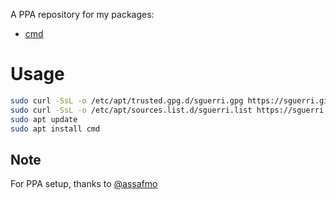A PPA repository for my packages:

- [cmd](https://gitlab.com/sgtools/cmd)

# Usage

```bash
sudo curl -SsL -o /etc/apt/trusted.gpg.d/sguerri.gpg https://sguerri.github.io/ppa/ubuntu/KEY.gpg
sudo curl -SsL -o /etc/apt/sources.list.d/sguerri.list https://sguerri.github.io/ppa/ubuntu/sguerri.list
sudo apt update
sudo apt install cmd
```

## Note

For PPA setup, thanks to [@assafmo](https://assafmo.github.io/2019/05/02/ppa-repo-hosted-on-github.html)
